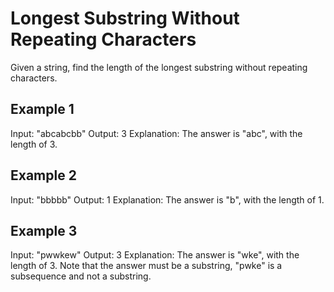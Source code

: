 # Longest Substring Without Repeating Characters

Given a string, find the length of the longest substring without repeating characters.

## Example 1

Input: "abcabcbb"
Output: 3
Explanation: The answer is "abc", with the length of 3.

## Example 2

Input: "bbbbb"
Output: 1
Explanation: The answer is "b", with the length of 1.

## Example 3

Input: "pwwkew"
Output: 3
Explanation: The answer is "wke", with the length of 3.
             Note that the answer must be a substring, "pwke" is a subsequence and not a substring.
